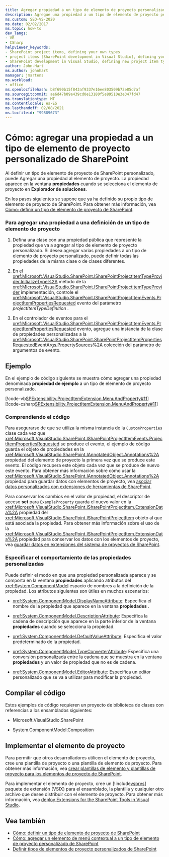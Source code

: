 ```yaml
---
title: Agregar propiedad a un tipo de elemento de proyecto personalizado de SharePoint
description: Agregue una propiedad a un tipo de elemento de proyecto personalizado de SharePoint. La propiedad aparece en el ventana Propiedades cuando se selecciona el elemento de proyecto en Explorador de soluciones.
ms.custom: SEO-VS-2020
ms.date: 02/02/2017
ms.topic: how-to
dev_langs:
- VB
- CSharp
helpviewer_keywords:
- SharePoint project items, defining your own types
- project items [SharePoint development in Visual Studio], defining your own types
- SharePoint development in Visual Studio, defining new project item types
author: John-Hart
ms.author: johnhart
manager: jmartens
ms.workload:
- office
ms.openlocfilehash: b8f690b15f843af9337e16ee803509b72e85d7af
ms.sourcegitcommit: ae6d47b09a439cd0e13180f5e89510e3e347fd47
ms.translationtype: MT
ms.contentlocale: es-ES
ms.lasthandoff: 02/08/2021
ms.locfileid: "99889673"
---
```

# <a name="how-to-add-a-property-to-a-custom-sharepoint-project-item-type"></a>Cómo: agregar una propiedad a un tipo de elemento de proyecto personalizado de SharePoint
  Al definir un tipo de elemento de proyecto de SharePoint personalizado, puede Agregar una propiedad al elemento de proyecto. La propiedad aparece en la ventana **propiedades** cuando se selecciona el elemento de proyecto en **Explorador de soluciones**.

 En los pasos siguientes se supone que ya ha definido su propio tipo de elemento de proyecto de SharePoint. Para obtener más información, vea [Cómo: definir un tipo de elemento de proyecto de SharePoint](../sharepoint/how-to-define-a-sharepoint-project-item-type.md).

### <a name="to-add-a-property-to-a-definition-of-a-project-item-type"></a>Para agregar una propiedad a una definición de un tipo de elemento de proyecto

1. Defina una clase con una propiedad pública que represente la propiedad que va a agregar al tipo de elemento de proyecto personalizado. Si desea agregar varias propiedades a un tipo de elemento de proyecto personalizado, puede definir todas las propiedades de la misma clase o de clases diferentes.

2. En el <xref:Microsoft.VisualStudio.SharePoint.ISharePointProjectItemTypeProvider.InitializeType%2A> método de la <xref:Microsoft.VisualStudio.SharePoint.ISharePointProjectItemTypeProvider> implementación, controle el <xref:Microsoft.VisualStudio.SharePoint.ISharePointProjectItemEvents.ProjectItemPropertiesRequested> evento del parámetro *projectItemTypeDefinition* .

3. En el controlador de eventos para el <xref:Microsoft.VisualStudio.SharePoint.ISharePointProjectItemEvents.ProjectItemPropertiesRequested> evento, agregue una instancia de la clase de propiedades personalizadas a la <xref:Microsoft.VisualStudio.SharePoint.SharePointProjectItemPropertiesRequestedEventArgs.PropertySources%2A> colección del parámetro de argumentos de evento.

## <a name="example"></a>Ejemplo
 En el ejemplo de código siguiente se muestra cómo agregar una propiedad denominada **propiedad de ejemplo** a un tipo de elemento de proyecto personalizado.

 [!code-vb[SPExtensibility.ProjectItemExtension.MenuAndProperty#11](../sharepoint/codesnippet/VisualBasic/projectitemmenuandproperty/extension/projectitemtypeproperty.vb#11)]
 [!code-csharp[SPExtensibility.ProjectItemExtension.MenuAndProperty#11](../sharepoint/codesnippet/CSharp/projectitemmenuandproperty/extension/projectitemtypeproperty.cs#11)]

### <a name="understand-the-code"></a>Comprendiendo el código
 Para asegurarse de que se utiliza la misma instancia de la `CustomProperties` clase cada vez que <xref:Microsoft.VisualStudio.SharePoint.ISharePointProjectItemEvents.ProjectItemPropertiesRequested> se produce el evento, el ejemplo de código guarda el objeto de propiedades en la <xref:Microsoft.VisualStudio.SharePoint.IAnnotatedObject.Annotations%2A> propiedad del elemento de proyecto la primera vez que se produce este evento. El código recupera este objeto cada vez que se produce de nuevo este evento. Para obtener más información sobre cómo usar la <xref:Microsoft.VisualStudio.SharePoint.IAnnotatedObject.Annotations%2A> propiedad para guardar datos con elementos de proyecto, vea [asociar datos personalizados con extensiones de herramientas de SharePoint](../sharepoint/associating-custom-data-with-sharepoint-tools-extensions.md).

 Para conservar los cambios en el valor de propiedad, el descriptor de acceso **set** para `ExampleProperty` guarda el nuevo valor en la <xref:Microsoft.VisualStudio.SharePoint.ISharePointProjectItem.ExtensionData%2A> propiedad del <xref:Microsoft.VisualStudio.SharePoint.ISharePointProjectItem> objeto al que está asociada la propiedad. Para obtener más información sobre el uso de la <xref:Microsoft.VisualStudio.SharePoint.ISharePointProjectItem.ExtensionData%2A> propiedad para conservar los datos con los elementos de proyecto, vea [guardar datos en extensiones del sistema de proyectos de SharePoint](../sharepoint/saving-data-in-extensions-of-the-sharepoint-project-system.md).

### <a name="specify-the-behavior-of-custom-properties"></a>Especificar el comportamiento de las propiedades personalizadas
 Puede definir el modo en que una propiedad personalizada aparece y se comporta en la ventana **propiedades** aplicando atributos del <xref:System.ComponentModel> espacio de nombres a la definición de la propiedad. Los atributos siguientes son útiles en muchos escenarios:

- <xref:System.ComponentModel.DisplayNameAttribute>: Especifica el nombre de la propiedad que aparece en la ventana **propiedades** .

- <xref:System.ComponentModel.DescriptionAttribute>: Especifica la cadena de descripción que aparece en la parte inferior de la ventana **propiedades** cuando se selecciona la propiedad.

- <xref:System.ComponentModel.DefaultValueAttribute>: Especifica el valor predeterminado de la propiedad.

- <xref:System.ComponentModel.TypeConverterAttribute>: Especifica una conversión personalizada entre la cadena que se muestra en la ventana **propiedades** y un valor de propiedad que no es de cadena.

- <xref:System.ComponentModel.EditorAttribute>: Especifica un editor personalizado que se va a utilizar para modificar la propiedad.

## <a name="compile-the-code"></a>Compilar el código
 Estos ejemplos de código requieren un proyecto de biblioteca de clases con referencias a los ensamblados siguientes:

- Microsoft.VisualStudio.SharePoint

- System.ComponentModel.Composition

## <a name="deploy-the-project-item"></a>Implementar el elemento de proyecto
 Para permitir que otros desarrolladores utilicen el elemento de proyecto, cree una plantilla de proyecto o una plantilla de elemento de proyecto. Para obtener más información, vea [crear plantillas de elemento y plantillas de proyecto para los elementos de proyecto de SharePoint](../sharepoint/creating-item-templates-and-project-templates-for-sharepoint-project-items.md).

 Para implementar el elemento de proyecto, cree un [!include[vsprvs](../sharepoint/includes/vsprvs-md.md)] paquete de extensión (VSIX) para el ensamblado, la plantilla y cualquier otro archivo que desee distribuir con el elemento de proyecto. Para obtener más información, vea [deploy Extensions for the SharePoint Tools in Visual Studio](../sharepoint/deploying-extensions-for-the-sharepoint-tools-in-visual-studio.md).

## <a name="see-also"></a>Vea también
- [Cómo: definir un tipo de elemento de proyecto de SharePoint](../sharepoint/how-to-define-a-sharepoint-project-item-type.md)
- [Cómo: agregar un elemento de menú contextual a un tipo de elemento de proyecto personalizado de SharePoint](../sharepoint/how-to-add-a-shortcut-menu-item-to-a-custom-sharepoint-project-item-type.md)
- [Definir tipos de elementos de proyecto personalizados de SharePoint](../sharepoint/defining-custom-sharepoint-project-item-types.md)

